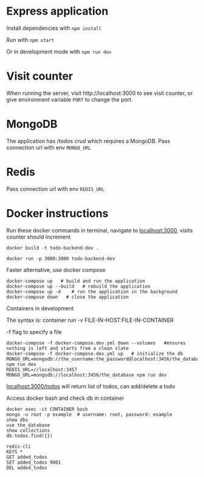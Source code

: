 # Express application

Install dependencies with `npm install`

Run with `npm start`

Or in development mode with `npm run dev`

# Visit counter

When running the server, visit http://localhost:3000 to see visit counter, or give environment variable `PORT` to change the port.

# MongoDB

The application has /todos crud which requires a MongoDB. Pass connection url with env `MONGO_URL`

# Redis

Pass connection url with env `REDIS_URL`

# Docker instructions


Run these docker commands in terminal, navigate to [localhost:3000](http://localhost:3000), visits counter should increment
```
docker build -t todo-backend-dev .

docker run -p 3000:3000 todo-backend-dev
````

Faster alternative, use docker compose
```
docker-compose up   # build and run the application
docker-compose up --build   # rebuild the application
docker-compose up -d    # run the application in the background
docker-compose down   # close the application
```

Containers in development

The syntax is: container run -v FILE-IN-HOST:FILE-IN-CONTAINER

-f flag to specify a file
```
docker-compose -f docker-compose.dev.yml down --volumes   #ensures nothing is left and starts from a clean slate
docker-compose -f docker-compose.dev.yml up   # initialize the db
MONGO_URL=mongodb://the_username:the_password@localhost:3456/the_database npm run dev
REDIS_URL=//localhost:3457 MONGO_URL=mongodb://localhost:3456/the_database npm run dev
```
[localhost:3000/todos](http://localhost:3000/todos) will return list of todos, can add/delete a todo


Access docker bash and check db in container
```
docker exec -it CONTAINER bash
mongo -u root -p example  # username: root, password: example
show dbs
use the_database
show collections
db.todos.find({})

redis-cli
KEYS *
GET added_todos
SET added_todos 9001
DEL added_todos
```
